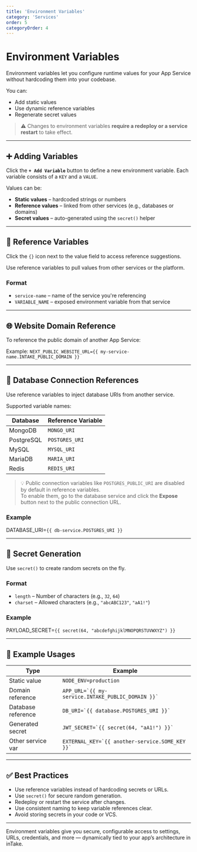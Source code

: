 ```yaml
---
title: 'Environment Variables'
category: 'Services'
order: 5
categoryOrder: 4
---
```


# Environment Variables

Environment variables let you configure runtime values for your App Service
without hardcoding them into your codebase.

You can:

- Add static values
- Use dynamic reference variables
- Regenerate secret values

> ⚠️ Changes to environment variables **require a redeploy or a service
> restart** to take effect.

---

## ➕ Adding Variables

Click the **`+ Add Variable`** button to define a new environment variable. Each
variable consists of a `KEY` and a `VALUE`.

Values can be:

- **Static values** – hardcoded strings or numbers
- **Reference values** – linked from other services (e.g., databases or domains)
- **Secret values** – auto-generated using the `secret()` helper

---

## 🔁 Reference Variables

Click the `{}` icon next to the value field to access reference suggestions.

Use reference variables to pull values from other services or the platform.

### Format

- `service-name` – name of the service you're referencing
- `VARIABLE_NAME` – exposed environment variable from that service

---

## 🌐 Website Domain Reference

To reference the public domain of another App Service:

Example: `NEXT_PUBLIC_WEBSITE_URL={{ my-service-name.INTAKE_PUBLIC_DOMAIN }}`

---

## 💾 Database Connection References

Use reference variables to inject database URIs from another service.

Supported variable names:

<table>
  <thead>
    <tr>
      <th>Database</th>
      <th>Reference Variable</th>
    </tr>
  </thead>
  <tbody>
    <tr>
      <td>MongoDB</td>
      <td><code>MONGO_URI</code></td>
    </tr>
    <tr>
      <td>PostgreSQL</td>
      <td><code>POSTGRES_URI</code></td>
    </tr>
    <tr>
      <td>MySQL</td>
      <td><code>MYSQL_URI</code></td>
    </tr>
    <tr>
      <td>MariaDB</td>
      <td><code>MARIA_URI</code></td>
    </tr>
    <tr>
      <td>Redis</td>
      <td><code>REDIS_URI</code></td>
    </tr>
  </tbody>
</table>

> 💡 Public connection variables like <code>POSTGRES_PUBLIC_URI</code> are
> disabled by default in reference variables.  
> To enable them, go to the database service and click the **Expose** button
> next to the public connection URL.

### Example

DATABASE_URI=`{{ db-service.POSTGRES_URI }}`

---

## 🔐 Secret Generation

Use `secret()` to create random secrets on the fly.

### Format

- `length` – Number of characters (e.g., `32`, `64`)
- `charset` – Allowed characters (e.g., `"abcABC123"`, `"aA1!"`)

### Example

PAYLOAD_SECRET=`{{ secret(64, "abcdefghijklMNOPQRSTUVWXYZ") }}`

---

## 🧪 Example Usages

<table>
  <thead>
    <tr>
      <th>Type</th>
      <th>Example</th>
    </tr>
  </thead>
  <tbody>
    <tr>
      <td>Static value</td>
      <td><code>NODE_ENV=production</code></td>
    </tr>
    <tr>
      <td>Domain reference</td>
      <td><code>APP_URL=`{{ my-service.INTAKE_PUBLIC_DOMAIN }}`</code></td>
    </tr>
    <tr>
      <td>Database reference</td>
      <td><code>DB_URI=`{{ database.POSTGRES_URI }}`</code></td>
    </tr>
    <tr>
      <td>Generated secret</td>
      <td><code>JWT_SECRET=`{{ secret(64, "aA1!") }}`</code></td>
    </tr>
    <tr>
      <td>Other service var</td>
      <td><code>EXTERNAL_KEY=`{{ another-service.SOME_KEY }}`</code></td>
    </tr>
  </tbody>
</table>

---

## ✅ Best Practices

- Use reference variables instead of hardcoding secrets or URLs.
- Use `secret()` for secure random generation.
- Redeploy or restart the service after changes.
- Use consistent naming to keep variable references clear.
- Avoid storing secrets in your code or VCS.

---

Environment variables give you secure, configurable access to settings, URLs,
credentials, and more — dynamically tied to your app’s architecture in inTake.
